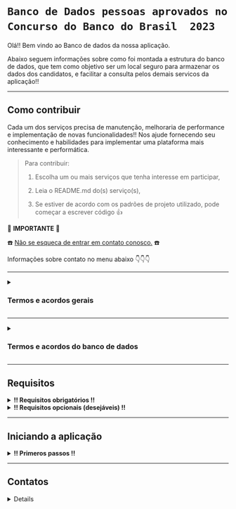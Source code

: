 
# `Banco de Dados pessoas aprovados no Concurso do Banco do Brasil  2023`

Olá!! Bem vindo ao Banco de dados da nossa aplicação.

Abaixo seguem informações sobre como foi montada a estrutura do banco de dados, que tem como objetivo ser um local seguro para armazenar os dados dos candidatos, e facilitar a consulta pelos demais servicos da aplicação!!

<hr>

## Como contribuir ##
Cada um dos serviços precisa de manutenção, melhoraria de performance e implementação de novas funcionalidades!!
Nos ajude fornecendo seu conhecimento e habilidades para implementar uma plataforma mais interessante e performática.

  > Para contribuir:
  >
  > 1. Escolha um ou mais serviços que tenha interesse em participar,
  >
  > 2. Leia o README.md do(s) serviço(s),
  >  
  > 3. Se estiver de acordo com os padrões de projeto utilizado, pode começar a escrever código :thumbsup:

:loudspeaker: **IMPORTANTE** :loudspeaker:

:telephone: [Não se esqueca de entrar em contato conosco.](#contatos) :telephone:

Informações sobre contato no menu abaixo :point_down::point_down::point_down:

<hr>

<details>

  <summary>
    <strong>
      <h3>
        Termos e acordos gerais
      </h3>
    </strong>
  </summary>

Aos interessados em particiar do projeto, segue abaixo as recomendações e regras a serem seguidas pelos contribuidores.
  - Cada serviço tem suas regras e recomendações específicas, consulte o README.md de cada serviço para mais detalhes.
  - Padrões de projeto devem ser seguidos, a fim de se evitar conflitos.
  - Para todos os serviços utilizamos a estrutura de [Git](https://blog.rocketseat.com.br/iniciando-com-git-github/) e [Git Flow](https://medium.com/trainingcenter/utilizando-o-fluxo-git-flow-e63d5e0d5e04).
  - Todos os serviços se integram através de containers [docker](https://www.docker.com/) - para mais informações sobre containers [docker / docker compose / docker-cli](https://docs.docker.com/get-started/overview/) consulte a documentação.
  - Pull requests seomente serão mergeados após aprovação de pelo menos 1 (um) outro colaborador.

</details>

<hr>

<details>

  <summary>
    <strong>
      <h3>
        Termos e acordos do banco de dados
      </h3>
    </strong>
  </summary>

O banco utilizado para o projeto escolhido foi o **Postgres**.
Especificações do banco de dados:
  - Relacional;
  - Tabelas terão a primeira letra do nome maiúscula;
  - Tabelas terão o nome no prefencialmente no plural;
  - [Snake case](https://en.wikipedia.org/wiki/Snake_case),
  - Todos os nomes das entidades, colunas, tabelas devem estar em inglês
  - 3FN - (3ª forma normal), para mais informações sobre normalização de tabelas acesse [esse link](https://learn.microsoft.com/pt-br/office/troubleshoot/access/database-normalization-description)

#### Qualquer alteração da modelagem do banco de dados deverá seguir as especificações acima mencionadas. ####

## Estrutura ##
O Banco está normalizado até a 3ª forma normal (3FN).
A entidades existentes no banco são:
  - Usuários (todos os aprovados no certame) - `Users`;
  - Ranking global (classificação de todos os usuários) - `Global_ranking`;
  - Ranking PCD (classificação exclusiva dos usuários PCD - Pessoa Com Deficiência) - `Pcd_ranking`;
  - Ranking PPP (classificação exclusiva dos usuários PPP - Pessoa Preta ou Parda) - `Ppp_ranking`;
  - Status do usuário (ultimo status do usuário na lista de convocação) - `Status_users`
  - Lotação (departamente e localidade do usuário convocado) - `Job_locations`
  - Turma (turma de ingresso do usuário para treinamento) - `Classes`
  - Cidades (cidades disponíveis para lotação do usuário convocado) - `Cities`
  - Departamento (departamentos disponíveis para lotação do usuário convocado) - `Departments`

  Segue abaixo um diagrama de entidade e relacionamento:

  ![diagrama de entidade e relacionamento](./images/diagrama-de-entidade-e-relacionamento.png)
  
</details>

<hr>

## Requisitos ##

<details>

  <summary>
    <strong>
      !! Requisitos obrigatórios !!
    </strong>
  </summary>
  
  <br>
  
  1. Docker :red_circle::

       - Para verificar a instalação do `docker` execute no terminal:

         ```
         $ docker --version
         ```

         caso o retorno seja algo como:

         ```
         $ docker: command not found
         ```

         siga pra este link - [Instalação do Docker Engine](https://docs.docker.com/engine/install/) - para realizar a instalação do Docker.

</details>

<details>
  <summary>
    <strong>
      !! Requisitos opcionais (desejáveis) !!
    </strong>
  </summary>

  <br>

  1. Node.js :green_circle::
     
      - Para verificar a instalação do `node` execute no terminal:

        ```
        $ node --version
        ```

        caso o retorno seja algo como:

        ```
        $ Command 'node' not found, but can be installed with:
        $ sudo apt install nodejs
        ```

        siga pra este link - [Inslação do Node através do NVM](https://github.com/nvm-sh/nvm#installing-and-updating) - para realizar a instalação do node.js.

  <br>
  <br>

  2. Python versão 3 ou superior :green_circle::

       - Para verificar a instalção do `python3` execute no terminal:

         ```
         $ python3 --version
         ```

         caso o retorno seja algo como:

         ```
         $ command not found: python
         ```

         siga para esse link - [Instalação do python](https://wiki.python.org/moin/BeginnersGuide/Download) - para realizar a instalação do python 3 ou superior.
  
</details>

<hr>

## Iniciando a aplicação ##

<details>

   <summary>
     <strong>
       ‼ Primeros passos !!
     </strong>
   </summary>

  <br>

   1. Clone o repositório
      
      - Use um dos comandos abaixo:
        - `git clone git@github.com:TheWonderRat/quem_ta_on_no_bb.git`
        - `git clone https://github.com/TheWonderRat/quem_ta_on_no_bb.git`
      - Entre na pasta do repositório que você acabou de clonar:
        - `cd quem_ta_on_no_bb`
      - Entre na pasta do banco de dados:
        - `cd database` 

  <br>
  <br>
   
  2. Crie um arquvivo `.env`:
   
      - Use o comando abaixo para criar um arquivo `.env` para definir as variáveis de ambiente:

        ```
        $ touch .env
        ```
    
      - Abra o arquivo `.env` no editor de códido de sua preferência e defina as seguintes variáveis de ambiente:

        ```
        1.  PORT_DB=defina_uma_porta
        2.  POSTGRES_USER=defina_um_usuário
        3.  POSTGRES_PASSWORD=defina_uma_senha
        4.  POSTGRES_DB=defina_o_nome_do_db
        ```

      - dentro do diretório há um arquivo de nome `.env.example` a título ilustrativo.
        
      - caso não tenha familiaridae com alguma das variáveis de ambiente citadas acima consulte:
          - [PostgresSQL](https://www.postgresql.org/docs/16/tutorial.html) ou [docker-postgres](https://hub.docker.com/_/postgres)

  <br>
  <br>
  
  3. Inicie o conatainer do banco de dados com o Docker:

       - Use os comandos:

         ```
         $ docker build -t database .
         $ docker run --name db --env-file .env -p 5432:5432 -v ./data:/var/lib/postgresql/data --rm --network=aprovados_bb -d database
         ```

  <br>
  <br>
  
  4. Após todo o processamento, e esperado que o banco de dados esteja operacional.
     - Para verificar o funcionando do service inicie alguma aplicação para acesso ao banco. Ex.: [Dbeaver](https://dbeaver.io/download/), [pgAdmin](https://www.pgadmin.org/)
     - Caso queria acessar via terminal use os comandos:

       ```
       $ docker exec -i -t db sh
       $ psql -U $POSTGRES_USER -d $POSTGRES_DB -h localhost -p 5432 -W
       ```
           
</details>

<hr>

## Contatos ##

<details>
  
### **Envie** uma mensagem para os nossos colaboradores. ###
>  Tire dúvidas!
>
> Proponha mudanças!
>
> Informe que tem interesse em colaborar, e em que parte pode ajudar!
>
> De feedback sobre as implementações!
>
> Nos ajude a fazer essa aplicação algo INCRÍVEL! :star_struck:

Colaboradores :busts_in_silhouette: :

  -  Felipe
      - ![image](https://img.shields.io/badge/Gmail-D14836?style=for-the-badge&logo=gmail&logoColor=white) :: felipe.raindo+dev@gmail.com
        
      - ![image](https://img.shields.io/badge/GitHub-100000?style=for-the-badge&logo=github&logoColor=white) :: @feliperaindo
        
      - ![image](https://img.shields.io/badge/LinkedIn-0077B5?style=for-the-badge&logo=linkedin&logoColor=white) :: @feliperaindo
        
      - ![image](https://dcbadge.vercel.app/api/shield/555185291770593302) :: @sazanh

</details>
